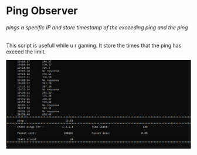 # Ping Observer


###### pings a specific IP and store timestamp of the exceeding ping and the ping

This script is usefull while u r gaming. 
It store the times that the ping has exceed the limit.


![image](image.png)
